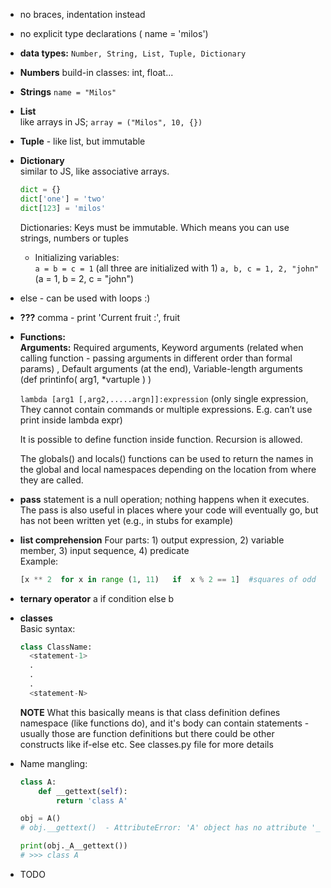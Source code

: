 * no braces, indentation instead

* no explicit type declarations ( name = 'milos')

* **data types:** `Number, String, List, Tuple, Dictionary`

* **Numbers** build-in classes: int, float...

* **Strings**
  `name = "Milos"`

* **List**  
  like arrays in JS; ```array = ("Milos", 10, {})```
  
* **Tuple** - like list, but immutable

* **Dictionary**  
  similar to JS, like associative arrays.
  ```python
  dict = {}
  dict['one'] = 'two'
  dict[123] = 'milos'
  ```
  Dictionaries: Keys must be immutable. Which means you can use strings, numbers or tuples 
  * Initializing variables:  
  `a = b = c = 1` (all three are initialized with 1)
  `a, b, c = 1, 2, "john"` (a = 1, b = 2, c = "john")

* else - can be used with loops :)

* **???** comma - print 'Current fruit :', fruit

* **Functions:**  
  **Arguments:** Required arguments, Keyword arguments (related when calling function - passing 
  arguments in different order than formal params) , Default arguments (at the end), Variable-length arguments 
  (def printinfo( arg1, *vartuple ) )
  
  `lambda [arg1 [,arg2,.....argn]]:expression` (only single expression, They cannot contain commands or multiple expressions. E.g. 
  can’t use print inside lambda expr)
  
  It is possible to define function inside function. Recursion is allowed.
  
  The globals() and locals() functions can be used to return the names in the global and local namespaces 
  depending on the location from where they are called.
  
* **pass** statement is a null operation; nothing happens when it executes. The pass is also useful in places where your code 
will eventually go, but has not been written yet (e.g., in stubs for example)

* **list comprehension** Four parts: 1) output expression, 2) variable member, 3) input sequence, 4) predicate  
  Example:
  ```python
  [x ** 2  for x in range (1, 11)   if  x % 2 == 1]  #squares of odd numbers
  ```

* **ternary operator** a if condition else b

* **classes**  
  Basic syntax:
  ```python
  class ClassName:
    <statement-1>
    .
    .
    .
    <statement-N>
  ```
  **NOTE** What this basically means is that class definition defines namespace (like functions do), and it's body
  can contain statements - usually those are function definitions but there could be other constructs like if-else
  etc. See classes.py file for more details
  
* Name mangling:  
  ```python
  class A:
      def __gettext(self):
          return 'class A'
  
  obj = A()
  # obj.__gettext()  - AttributeError: 'A' object has no attribute '__gettext'
  
  print(obj._A__gettext())
  # >>> class A
  ```

* TODO